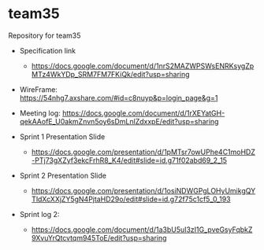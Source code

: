 # team35
Repository for team35
- Specification link
  - https://docs.google.com/document/d/1nrS2MAZWPSWsENRKsygZpMTz4WkYDp_SRM7FM7FKiQk/edit?usp=sharing
- WireFrame: 
  https://54nhg7.axshare.com/#id=c8nuyp&p=login_page&g=1
- Meeting log:
  https://docs.google.com/document/d/1rXEYatGH-qekAAofE_U0akmZnvn5oy6sDmLnlZdxxpE/edit?usp=sharing
  
- Sprint 1 Presentation Slide
  - https://docs.google.com/presentation/d/1pMTsr7owUPhe4C1moHDZ-PTj73gXZyf3ekcFrhR8_K4/edit#slide=id.g71f02abd69_2_15
  
- Sprint 2 Presentation Slide
  - https://docs.google.com/presentation/d/1osiNDWGPgLOHyUmikgQYTldXcXXjZY5gN4PjtaHD29o/edit#slide=id.g72f75c1cf5_0_193
- Sprint log 2:
  - https://docs.google.com/document/d/1a3bU5uI3zI1G_pveGsyFqbkZ9XvuYrQtcvtqm945ToE/edit?usp=sharing


